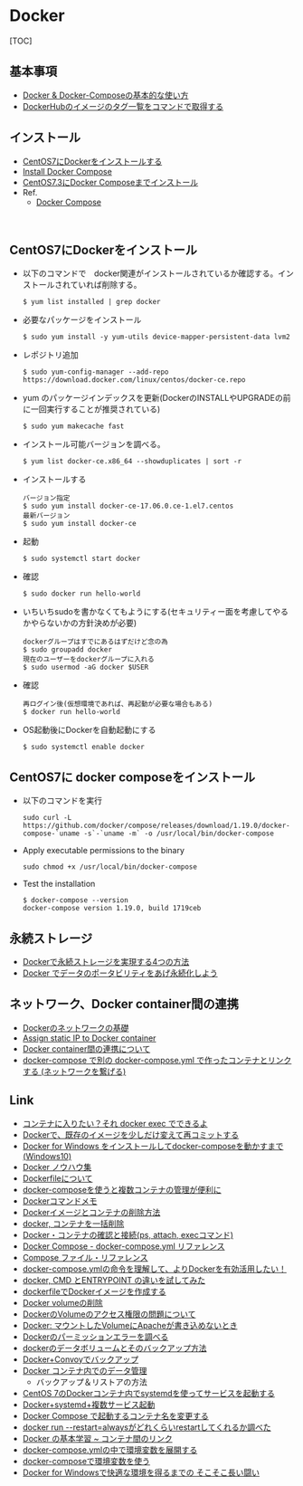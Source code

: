 
# Docker

[TOC]

## 基本事項

* [Docker & Docker-Composeの基本的な使い方](https://qiita.com/koka/items/3d3d4ee5680f92a0ad89)
* [DockerHubのイメージのタグ一覧をコマンドで取得する](www.mazn.net/blog/2015/12/26/1548.html)



## インストール

* [CentOS7にDockerをインストールする](https://qiita.com/inakadegaebal/items/be9fecce813cebec5986)
* [Install Docker Compose](https://docs.docker.com/compose/install/)
* [CentOS7.3にDocker Composeまでインストール](https://qiita.com/sawadashota/items/2bed41598d825d488701)
* Ref.
  * [Docker Compose](https://github.com/docker/compose)


​


## CentOS7にDockerをインストール

* 以下のコマンドで　docker関連がインストールされているか確認する。インストールされていれば削除する。

  ```
  $ yum list installed | grep docker
  ```

* 必要なパッケージをインストール

  ```
  $ sudo yum install -y yum-utils device-mapper-persistent-data lvm2

  ```

* レポジトリ追加

  ```
  $ sudo yum-config-manager --add-repo https://download.docker.com/linux/centos/docker-ce.repo
  ```

* yum のパッケージインデックスを更新(DockerのINSTALLやUPGRADEの前に一回実行することが推奨されている)

  ```
  $ sudo yum makecache fast
  ```

* インストール可能バージョンを調べる。

  ```
  $ yum list docker-ce.x86_64 --showduplicates | sort -r
  ```

* インストールする

  ```
  バージョン指定
  $ sudo yum install docker-ce-17.06.0.ce-1.el7.centos
  最新バージョン
  $ sudo yum install docker-ce

  ```

* 起動

  ```
  $ sudo systemctl start docker
  ```

* 確認

  ```
  $ sudo docker run hello-world
  ```

* いちいちsudoを書かなくてもようにする(セキュリティー面を考慮してやるかやらないかの方針決めが必要)

  ```
  dockerグループはすでにあるはずだけど念の為
  $ sudo groupadd docker
  現在のユーザーをdockerグループに入れる
  $ sudo usermod -aG docker $USER
  ```

* 確認

  ```
  再ログイン後(仮想環境であれば、再起動が必要な場合もある)
  $ docker run hello-world
  ```

* OS起動後にDockerを自動起動にする

  ```
  $ sudo systemctl enable docker
  ```


## CentOS7に docker composeをインストール

* 以下のコマンドを実行

  ```
  sudo curl -L https://github.com/docker/compose/releases/download/1.19.0/docker-compose-`uname -s`-`uname -m` -o /usr/local/bin/docker-compose
  ```

* Apply executable permissions to the binary

  ```
  sudo chmod +x /usr/local/bin/docker-compose
  ```

* Test the installation

  ```
  $ docker-compose --version
  docker-compose version 1.19.0, build 1719ceb
  ```


## 永続ストレージ

* [Dockerで永続ストレージを実現する4つの方法](http://techtarget.itmedia.co.jp/tt/news/1612/16/news01.html)
* [Docker でデータのポータビリティをあげ永続化しよう](https://qiita.com/mopemope/items/b05ff7f603a5ad74bf55)

## ネットワーク、Docker container間の連携

* [Dockerのネットワークの基礎](https://deeeet.com/writing/2014/05/11/docker-network/)
* [Assign static IP to Docker container](https://stackoverflow.com/questions/27937185/assign-static-ip-to-docker-container)
* [Docker container間の連携について](https://qiita.com/taka4sato/items/b1bf33941a1ec8b69fd2)
* [docker-compose で別の docker-compose.yml で作ったコンテナとリンクする (ネットワークを繋げる)](https://qiita.com/reneice/items/20e981062b093264cd0a)

## Link

* [コンテナに入りたい？それ docker exec でできるよ](https://qiita.com/yosisa/items/a5670e4da3ff22e9411a)
* [Dockerで、既存のイメージを少しだけ変えて再コミットする](https://qiita.com/udzura/items/484073046e2437c83a8c)
* [Docker for Windows をインストールしてdocker-composeを動かすまで(Windows10)](https://qiita.com/chr/items/184b6af37d105bdad145)
* [Docker ノウハウ集](https://qiita.com/hana_shin/items/392bd01be6aff9fc1dd4)
* [Dockerfileについて](https://qiita.com/tanan/items/e79a5dc1b54ca830ac21)
* [docker-composeを使うと複数コンテナの管理が便利に](https://qiita.com/y_hokkey/items/d51e69c6ff4015e85fce)
* [Dockerコマンドメモ](https://qiita.com/curseoff/items/a9e64ad01d673abb6866)
* [Dockerイメージとコンテナの削除方法](https://qiita.com/tifa2chan/items/e9aa408244687a63a0ae)
* [docker, コンテナを一括削除](https://qiita.com/ozhaan/items/9e2090da22ffd6c7ad2a)
* [Docker・コンテナの確認と接続(ps, attach, execコマンド)](http://www.ajisaba.net/develop/docker/docker_attach.html)
* [Docker Compose - docker-compose.yml リファレンス](https://qiita.com/zembutsu/items/9e9d80e05e36e882caaa)
* [Compose ファイル・リファレンス](http://docs.docker.jp/compose/compose-file.html)
* [docker-compose.ymlの命令を理解して、よりDockerを有効活用したい！](http://aspec7.hateblo.jp/entry/2015/11/08/134228)
* [docker, CMD とENTRYPOINT の違いを試してみた](https://qiita.com/hihihiroro/items/d7ceaadc9340a4dbeb8f)
* [dockerfileでDockerイメージを作成する](https://qiita.com/umchifre/items/0447c58173b051510f78)
* [Docker volumeの削除](https://qiita.com/Ikumi/items/b319a12d7e2c9f7b904d)
* [DockerのVolumeのアクセス権限の問題について](https://qiita.com/mrk_21/items/137b0c39e09c3ed6c95a)
* [Docker: マウントしたVolumeにApacheが書き込めないとき](https://qiita.com/suin/items/3a0361102af83d0b69aa)
* [Dockerのパーミッションエラーを調べる](https://qiita.com/reflet/items/3516400c37c4f5b0cd6d)
* [dockerのデータボリュームとそのバックアップ方法](https://qiita.com/74th/items/41393f506d223850f2c3)
* [Docker+Convoyでバックアップ](https://qiita.com/kuri_hei/items/50c50b5430426f04cc25)
* [Docker コンテナ内でのデータ管理](https://qiita.com/t-yotsu/items/82572b1749964671fb2f)
  * バックアップ＆リストアの方法
* [CentOS 7のDockerコンテナ内でsystemdを使ってサービスを起動する](https://qiita.com/yunano/items/9637ee21a71eba197345)
* [Docker+systemd+複数サービス起動](https://qiita.com/kuri_hei/items/bccd699af8c77a9463c4)
* [Docker Compose で起動するコンテナ名を変更する](https://qiita.com/ymm1x/items/56961f8e2ffb48b8dbe3)
* [docker run --restart=alwaysがどれくらいrestartしてくれるか調べた](https://qiita.com/manabuishiirb/items/f7edf11572f9256018b2)
* [Docker の基本学習 ~ コンテナ間のリンク](https://qiita.com/Arturias/items/75828479c1f9eb8d43fa)
* [docker-compose.ymlの中で環境変数を展開する](https://qiita.com/friedaji/items/c1894821a2c49395cfd7)
* [docker-composeで環境変数を使う](http://blog.brains-tech.co.jp/entry/2017/12/01/170600)
* [Docker for Windowsで快適な環境を得るまでの そこそこ長い闘い](https://qiita.com/YukiMiyatake/items/73c7d6c4f2c9739ebe60)


